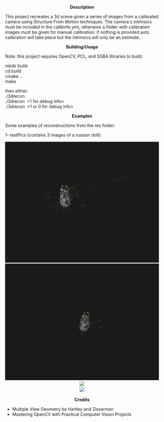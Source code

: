 <p align="center">
  <b>Description</b><br/>
</p>  

This project recreates a 3d scene given a series of images from a calibrated camera using Structure From Motion techniques. The camera's intrinsics must be included in the calibinfo.yml, otherwise a folder with calibration images must be given for manual calibration. if nothing is provided auto calibration will take place but the intrinsics will only be an estimate.<br/>

<p align="center">
  <b>Building/Usage</b><br/>
</p>

Note: this project requires OpenCV, PCL, and SSBA libraries to build.<br/>                                        

mkdir build<br/>
cd build<br/>
cmake ..<br/>
make<br/>

then either:<br/>
./3drecon <image directory><br/>
./3drecon <image directory> <1 for debug info><br/>
./3drecon <image directory> <calibration image path> <1 or 0 for debug info><br/>

<p align="center">
  <b>Examples</b><br/>
</p>
Some examples of reconstructions from the res folder:<br/>

1- testPics (contains 3 images of a russian doll):<br/>
<p align="center">
  <img src="https://raw.githubusercontent.com/ShayaP/3DReconstruction/master/result1.png"/><br/>
  <img src="https://raw.githubusercontent.com/ShayaP/3DReconstruction/master/result2.png"/><br/>
  <img src="https://raw.githubusercontent.com/ShayaP/3DReconstruction/master/mask1.png"/><br/>
  <img src="https://raw.githubusercontent.com/ShayaP/3DReconstruction/master/mask2.png"/><br/>
</p>

<p align="center">
  <b>Credits</b><br/>
</p>

* Multiple View Geometry by Hartley and Zisserman<br/>
* Mastering OpenCV with Practical Computer Vision Projects<br/>
